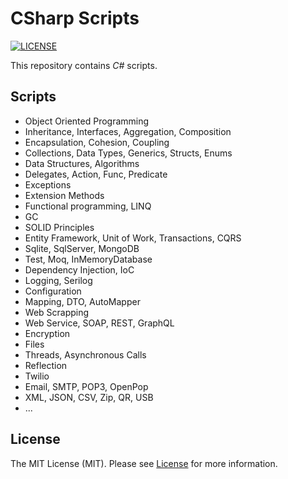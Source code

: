 # CSharp Scripts

[![LICENSE](https://img.shields.io/badge/license-MIT-green)](LICENSE)

This repository contains _C#_ scripts.

## Scripts

- Object Oriented Programming
- Inheritance, Interfaces, Aggregation, Composition
- Encapsulation, Cohesion, Coupling
- Collections, Data Types, Generics, Structs, Enums
- Data Structures, Algorithms
- Delegates, Action, Func, Predicate
- Exceptions
- Extension Methods
- Functional programming, LINQ
- GC
- SOLID Principles
- Entity Framework, Unit of Work, Transactions, CQRS
- Sqlite, SqlServer, MongoDB
- Test, Moq, InMemoryDatabase
- Dependency Injection, IoC
- Logging, Serilog
- Configuration
- Mapping, DTO, AutoMapper
- Web Scrapping
- Web Service, SOAP, REST, GraphQL
- Encryption
- Files
- Threads, Asynchronous Calls
- Reflection
- Twilio
- Email, SMTP, POP3, OpenPop
- XML, JSON, CSV, Zip, QR, USB
- ...

## License

The MIT License (MIT). Please see [License](LICENSE) for more information.
